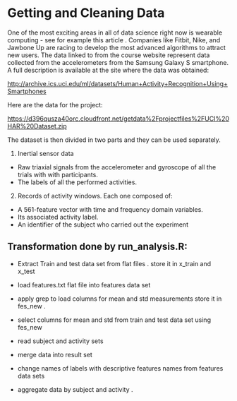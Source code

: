 
# Getting and Cleaning Data

One of the most exciting areas in all of data science right now is wearable computing - see for example this article . Companies like Fitbit, Nike, and Jawbone Up are racing to develop the most advanced algorithms to attract new users. The data linked to from the course website represent data collected from the accelerometers from the Samsung Galaxy S smartphone. A full description is available at the site where the data was obtained:

http://archive.ics.uci.edu/ml/datasets/Human+Activity+Recognition+Using+Smartphones

Here are the data for the project:

https://d396qusza40orc.cloudfront.net/getdata%2Fprojectfiles%2FUCI%20HAR%20Dataset.zip

The dataset is then divided in two parts and they can be used separately. 

1. Inertial sensor data 
- Raw triaxial signals from the accelerometer and gyroscope of all the trials with with participants. 
- The labels of all the performed activities. 

2. Records of activity windows. Each one composed of: 
- A 561-feature vector with time and frequency domain variables. 
- Its associated activity label. 
- An identifier of the subject who carried out the experiment

## Transformation done by run_analysis.R:
* Extract Train and test data set from flat files  . store it in x_train and x_test

* load features.txt flat file into features data set

* apply grep to load columns for mean and std measurements store it in fes_new .

* select columns for mean and std from train and test data set using fes_new 

* read subject and activity sets

* merge data into result set

* change names of labels with descriptive features names from features data sets

* aggregate data by subject and activity .

